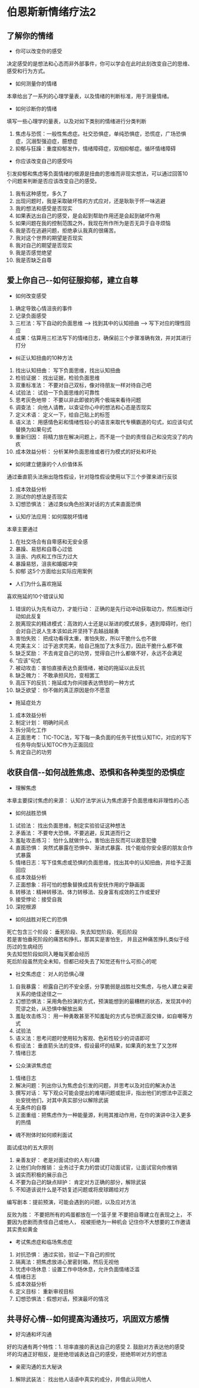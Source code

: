 # 伯恩斯新情绪疗法2

## 了解你的情绪

- 你可以改变你的感受

决定感受的是想法和心态而非外部事件，你可以学会在此时此刻改变自己的思维、感受和行为方式。

- 如何测量你的情绪

本章给出了一系列的心理学量表，以及情绪的判断标准，用于测量情绪。

- 如何诊断你的情绪

填写一些心理学的量表，以及对如下类别的情绪进行分类判断

1. 焦虑与恐慌：一般性焦虑症。社交恐惧症，单纯恐惧症，恐慌症，广场恐惧症，沉溺型强迫症，臆想症
2. 抑郁与狂躁：重度抑郁发作，情绪障碍症，双相抑郁症。循环情绪障碍

- 你应该改变自己的感受吗

引发抑郁和焦虑等负面情绪的根源是扭曲的思维而非现实想法，可以通过回答10个问题来判断是否应该改变自己的感受。

1. 我有这种感觉，多久了
2. 出现问题时，我是采取破坏性的方式应对，还是耿耿于怀一味逃避
3. 我的想法和感受是否现实
4. 如果表达出自己的感受，是会起到帮助作用还是会起到破坏作用
5. 如果问题在我的控制范围之外，我现在所作所为是否无异于自寻烦恼
6. 我是否在逃避问题，拒绝承认我真的很痛苦。
7. 我对这个世界的期望是否现实
8. 我对自己的期望是否现实
9. 我是否感觉绝望
10. 我是否缺乏自尊

## 爱上你自己--如何征服抑郁，建立自尊

- 如何改变感受

1. 确定导致心情沮丧的事件
2. 记录负面感受
3. 三栏法：写下自动的负面思维 --> 找到其中的认知扭曲 --> 写下对应的理性回应
4. 成果：估算用三栏法写下的情绪日志，确保前三个步骤准确有效，并对其进行打分

- 纠正认知扭曲的10种方法

1. 找出认知扭曲： 写下负面思维，找出认知扭曲
2. 检验证据： 找出证据，检验负面思维
3. 双重标准法： 不要对自己双标，像对待朋友一样对待自己吧
4. 试验法： 试验一下负面思维的可靠性
5. 思考灰色地带： 不要以非此即彼的两个极端来看待问题
6. 调查法： 向他人请教，以查证你心中的想法和心态是否现实
7. 定义术语： 定义一下，给自己贴上的标签
8. 语义法： 用感情色彩和情绪性较小的语言来取代专横霸道的句式，如应该句式替换为如果句式
9. 重新归因： 将精力放在解决问题上，而不是一个劲的责怪自己和没完没了的内疚
10. 成本效益分析： 分析某种负面思维或者行为模式的好处和坏处

- 如何建立健康的个人价值体系

通过垂直箭头法揪出隐性假设，针对隐性假设使用以下三个步骤来进行反驳
1. 成本效益分析
2. 测试你的想法是否现实
3. 幻想恐惧法： 通过类似角色扮演对话的方式来直面恐惧

- 认知疗法应用：如何摆脱坏情绪

本章主要通过
1. 在社交场合有自卑感和无安全感
2. 暴躁、易怒和自尊心过低
3. 沮丧、内疚和工作压力过大
4. 暴躁易怒，沮丧和婚姻冲突
5. 抑郁
这5个方面给出实际应用案例

- 人们为什么喜欢拖延

喜欢拖延的10个错误认知
1. 错误的认为先有动力，才能行动： 正确的是先行动冲动获取动力，然后推动行动如此反复
2. 脱离现实的精进模式：高效的人士还是以渐进的模式居多，遇到障碍时，他们会对自己说人生本该如此并坚持下去越战越勇
3. 害怕失败： 把成功看得太重，害怕失败，所以干脆什么也不做
4. 完美主义： 过于追求完美，给自己施加了太多压力，因此干脆什么都不做 
5. 缺乏奖励： 不去肯定自己的功劳，觉得自己什么都做不好，永远不会满足
6. “应该”句式 
7. 被动攻击：害怕直接表达负面情绪，被动的拖延以此反抗
8. 缺乏魄力： 不敢承担风险，变相罢工 
9. 高压下的反抗：拖延成为你间接表达愤怒的一种方式
10. 缺乏欲望： 你不做的真正原因是你不愿意

- 拖延症处方

1. 成本效益分析
2. 制定计划： 明确时间点
3. 拆分简化工作
4. 正面思考： TIC-TOC法，写下每一条负面的任务干扰性认知TIC，对应的写下任务导向型认知TOC作为正面回应
5. 肯定自己的功劳

## 收获自信--如何战胜焦虑、恐惧和各种类型的恐惧症

- 理解焦虑

本章主要探讨焦虑的来源： 认知疗法学派认为焦虑源于负面思维和非理性的心态

- 如何战胜恐惧

1. 试验法： 找出负面思维，制定实验验证这种想法
2. 矛盾法： 不要夸大恐惧，不要逃避，反其道而行之
3. 羞耻攻击练习： 怕什么就做什么，害怕出丑反而可以故意犯傻
4. 直面恐惧： 突然式暴露在恐惧中、渐进式暴露、找个能给你安全感的朋友合作式暴露
5. 情绪日志：写下佳焦虑或恐惧的负面思维，找出其中的认知扭曲，并给予正面回应
6. 成本效益分析
7. 正面想象：将可怕的想象替换成具有安抚作用的宁静画面
8. 转移法：精神转移法、体力转移法、投身富有成效的工作或爱好
9. 接受悖论：接受自我
10. 深挖根源

- 如何战胜对死亡的恐惧

死亡包含三个阶段： 垂死阶段、失去知觉阶段、死后阶段  
若是害怕垂死阶段的痛苦和挣扎，那其实是害怕生， 并且这种痛苦挣扎类似于经历过的生病经历  
失去知觉阶段如同入睡每天都会经历  
死后阶段虽然完全未知，但都已经失去了知觉还有什么可担心的呢

- 社交焦虑症： 对人的恐惧心理

1. 自我暴露： 袒露自己的不安全感，分享脆弱是战胜社交焦虑，与他人建立亲密关系的绝佳途径之一
2. 幻想恐惧法：采用角色扮演的方式，预演能想到的最糟糕的状态，发现其中的荒谬之处，从恐惧中解放出来
3. 羞耻攻击练习： 用一种勇敢甚至不知羞耻的方式与恐惧正面交锋，如自嘲等方式
4. 试验法
5. 语义法：思考问题时使用较为客观、色彩性较少的词语即可
6. 假设法： 垂直箭头法的变体，假设最坏的结果，如果真的发生了又怎样
7. 情绪日志

- 公众演讲焦虑症

1. 情绪日志
2. 解决问题：列出你认为焦虑会引发的问题，并思考以及对应的解决办法
3. 撰写对话： 写下观众可能会提出的难堪问题或批评，指出他们的想法中正面之处安抚他们，对其中真实部分以解除武装
4. 无条件的自尊
5. 正面重组：把焦虑作为一种能量源，利用其推动作用，在你的演讲中注入更多的热情

- 魂不附体时如何顺利面试

面试成功的五大原则

1. 亲善友好： 老是对面试你的人有兴趣
2. 让他们向你推销： 业务过于卖力的尝试打动面试官，让面试官向你推销
3. 诚实而积极的展示自己
4. 不要为自己的缺点辩护： 肯定对方正确的部分，解除武装
5. 不知道该说什么是不妨复述问题或将皮球踢给对方

编写剧本：提前预演，可能会遇到的问题，以及应对方法

反败为胜： 
不要把所有的鸡蛋都放在一个篮子里
不要把自尊建立在表现之上，
不要因为悲剧而责怪自己或他人，
视被拒绝为一种机会
记住你不大想要的工作邀请其实贵如黄金

- 考试焦虑症和临场焦虑症

1. 对抗恐惧： 通过实验，验证一下自己的担忧
2. 隔离法：把焦虑放进心里密封箱，然后无视他
3. 忧虑中场休息：设置工作中场休息，允许负面情绪泛滥
4. 情绪日志
5. 成本效益分析
6. 定义目标： 重新审视目标
7. 幻想恐惧法：假想对话，预演最坏的情况

## 共寻好心情--如何提高沟通技巧，巩固双方感情

- 好沟通和坏沟通

好的沟通有两个特性：1. 坦率直接的表达自己的感受 2. 鼓励对方表达他的感受  
坏的沟通正好相反，是拒绝坦诚表达自己的感受，拒绝聆听对方的想法  

- 亲密沟通的五大秘诀

1. 解除武装法： 找出他人话语中真实的成分，并借此认同他人



